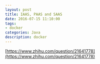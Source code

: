```yaml
---
layout: post
title: IAAS, PAAS and SAAS
date: 2016-07-15 11:10:00
tags:
- docker
categories: Java
description: docker
---
```




[https://www.zhihu.com/question/21641778](https://www.zhihu.com/question/21641778)
